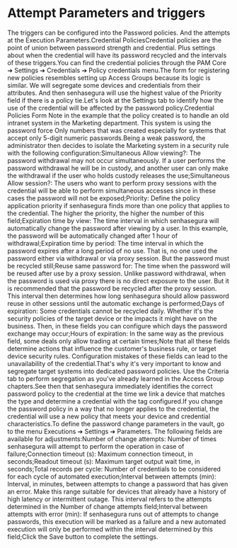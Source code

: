 # Attempt Parameters and triggers 

The triggers can be configured into the Password policies. And the attempts at the Execution Parameters.Credential PoliciesCredential policies are the point of union between password strength and credential. Plus settings about when the credential will have its password recycled and the intervals of these triggers.You can find the credential policies through the PAM Core ➔ Settings ➔ Credentials ➔ Policy credentials menu.The form for registering new policies resembles setting up Access Groups because its logic is similar. We will segregate some devices and credentials from their attributes. And then senhasegura will use the highest value of the Priority field if there is a policy tie.Let's look at the Settings tab to identify how the use of the credential will be affected by the password policy.Credential Policies Form Note in the example that the policy created is to handle an old intranet system in the Marketing department. This system is using the password force Only numbers that was created especially for systems that accept only 5-digit numeric passwords.Being a weak password, the administrator then decides to isolate the Marketing system in a security rule with the following configuration:Simultaneous Allow viewing?: The password withdrawal may not occur simultaneously. If a user performs the password withdrawal he will be in custody, and another user can only make the withdrawal if the user who holds custody releases the use;Simultaneous Allow session?: The users who want to perform proxy sessions with the credential will be able to perform simultaneous accesses since in these cases the password will not be exposed;Priority: Define the policy application priority if senhasegura finds more than one policy that applies to the credential. The higher the priority, the higher the number of this field;Expiration time by view: The time interval in which senhasegura will automatically change the password after viewing by a user. In this example, the password will be automatically changed after 1 hour of withdrawal;Expiration time by period: The time interval in which the password expires after a long period of no use. That is, no one used the password either via withdrawal or via proxy session. But the password must be recycled still;Reuse same password for: The time when the password will be reused after use by a proxy session. Unlike password withdrawal, when the password is used via proxy there is no direct exposure to the user. But it is recommended that the password be recycled after the proxy session. This interval then determines how long senhasegura should allow password reuse in other sessions until the automatic exchange is performed;Days of expiration: Some credentials cannot be recycled daily. Whether it's the security policies of the target device or the impacts it might have on the business. Then, in these fields you can configure which days the password exchange may occur;Hours of expiration: In the same way as the previous field, some deals only allow trading at certain times;Note that all these fields determine actions that influence the customer's business rule, or target device security rules. Configuration mistakes of these fields can lead to the unavailability of the credential.That's why it's very important to know and segregate target systems into dedicated password policies. Use the Criteria tab to perform segregation as you've already learned in the Access Group chapters.See then that senhasegura immediately identifies the correct password policy to the credential at the time we link a device that matches the type and determine a credential with the tag configured.If you change the password policy in a way that no longer applies to the credential, the credential will use a new policy that meets your device and credential characteristics.To define the password change parameters in the vault, go to the menu Executions ➔ Settings ➔ Parameters. The following fields are available for adjustments:Number of change attempts: Number of times senhasegura will attempt to perform the operation in case of failure;Connection timeout (s): Maximum connection timeout, in seconds;Readout timeout (s): Maximum target output wait time, in seconds;Total records per cycle: Number of credentials to be considered for each cycle of automated execution;Interval between attempts (min): Interval, in minutes, between attempts to change a password that has given an error. Make this range suitable for devices that already have a history of high latency or intermittent outage. This interval refers to the attempts determined in the Number of change attempts field;Interval between attempts with error (min): If senhasegura runs out of attempts to change passwords, this execution will be marked as a failure and a new automated execution will only be performed within the interval determined by this field;Click the Save button to complete the settings.